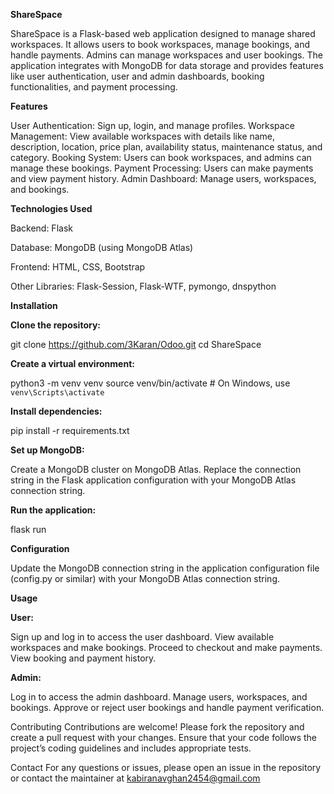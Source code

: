**ShareSpace**

ShareSpace is a Flask-based web application designed to manage shared workspaces. It allows users to book workspaces, manage bookings, and handle payments. Admins can manage workspaces and user bookings. The application integrates with MongoDB for data storage and provides features like user authentication, user and admin dashboards, booking functionalities, and payment processing.


**Features**

User Authentication: Sign up, login, and manage profiles.
Workspace Management: View available workspaces with details like name, description, location, price plan, availability status, maintenance status, and category.
Booking System: Users can book workspaces, and admins can manage these bookings.
Payment Processing: Users can make payments and view payment history.
Admin Dashboard: Manage users, workspaces, and bookings.


**Technologies Used**

Backend: Flask

Database: MongoDB (using MongoDB Atlas)

Frontend: HTML, CSS, Bootstrap

Other Libraries: Flask-Session, Flask-WTF, pymongo, dnspython


**Installation**

**Clone the repository:**

git clone https://github.com/3Karan/Odoo.git
cd ShareSpace

**Create a virtual environment:**

python3 -m venv venv
source venv/bin/activate   # On Windows, use `venv\Scripts\activate`

**Install dependencies:**

pip install -r requirements.txt

**Set up MongoDB:**

Create a MongoDB cluster on MongoDB Atlas.
Replace the connection string in the Flask application configuration with your MongoDB Atlas connection string.

**Run the application:**

flask run

**Configuration**

Update the MongoDB connection string in the application configuration file (config.py or similar) with your MongoDB Atlas connection string.


**Usage**

**User:**

Sign up and log in to access the user dashboard.
View available workspaces and make bookings.
Proceed to checkout and make payments.
View booking and payment history.

**Admin:**

Log in to access the admin dashboard.
Manage users, workspaces, and bookings.
Approve or reject user bookings and handle payment verification.


Contributing
Contributions are welcome! Please fork the repository and create a pull request with your changes. Ensure that your code follows the project’s coding guidelines and includes appropriate tests.

Contact
For any questions or issues, please open an issue in the repository or contact the maintainer at kabiranavghan2454@gmail.com
